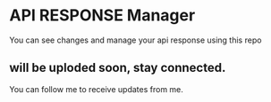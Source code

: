 # API RESPONSE Manager

You can see changes and manage your api response using this repo

## will be uploded soon, stay connected.
You can follow me to receive updates from me.

